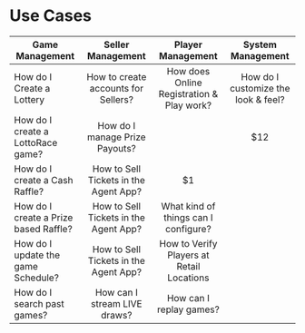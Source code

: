 <!-- TITLE: Use Cases -->
<!-- SUBTITLE: Most likely Use Cases when operating your Lottery or Raffle -->

# Use Cases


| Game Management           | Seller Management           | Player Management  |  System Management|
| -------------------------------------------------------------- |:-------------:|:-----:|:-----:|
| How do I Create a Lottery  | How to create accounts for Sellers? |  How does Online Registration & Play work? | How do I customize the look & feel?   |
| How do I  create a LottoRace game?   | How do I manage Prize Payouts?  |       |   $12 |  How does online payments work?  |
| How do I create a Cash Raffle? | How to Sell Tickets in the Agent App?      |    $1 |   |
| How do I create a Prize based Raffle? | How to Sell Tickets in the Agent App?      |   What kind of things can I configure? |   |
| How do I update the game Schedule? | How to Sell Tickets in the Agent App?      |    How to Verify Players at Retail Locations |   |
| How do I search past games? |  How can I stream LIVE draws? |    How can I replay games? |    |